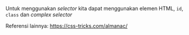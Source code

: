 Untuk menggunakan *selector* kita dapat menggunakan elemen HTML, `id`, `class` dan *complex selector*

Referensi lainnya: <https://css-tricks.com/almanac/>

